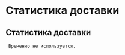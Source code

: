 ﻿---
description: 2.4.7
---
# Статистика доставки
## Статистика доставки
     Временно не используется.
